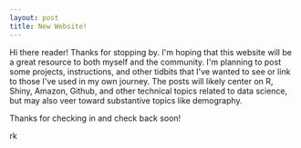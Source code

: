 ```yaml
---
layout: post
title: New Website!
---
```

Hi there reader! Thanks for stopping by.  I'm hoping that this website will be a great resource to both myself and the community.  I'm planning to post some projects, instructions, and other tidbits that I've wanted to see or link to those I've used in my own journey.  The posts will likely center on R, Shiny, Amazon, Github, and other technical topics related to data science, but may also veer toward substantive topics like demography.  

Thanks for checking in and check back soon!

rk
